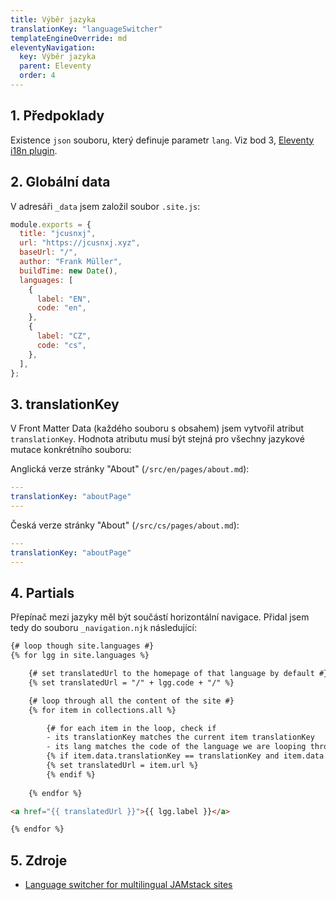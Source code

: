 ```yaml
---
title: Výběr jazyka
translationKey: "languageSwitcher"
templateEngineOverride: md
eleventyNavigation:
  key: Výběr jazyka
  parent: Eleventy
  order: 4
---
```

## 1. Předpoklady
Existence `json` souboru, který definuje parametr `lang`. Viz bod 3, [Eleventy i18n plugin](/cs/note/eleventy/eleventy-i18n-plugin).

## 2. Globální data
V adresáři `_data` jsem založil soubor `.site.js`:

```js
module.exports = {
  title: "jcusnxj",                
  url: "https://jcusnxj.xyz",      
  baseUrl: "/",
  author: "Frank Müller",          
  buildTime: new Date(),
  languages: [
    {
      label: "EN",
      code: "en",
    },
    {
      label: "CZ",
      code: "cs",
    },
  ],
};
```

## 3. translationKey
V Front Matter Data (každého souboru s obsahem) jsem vytvořil atribut `translationKey`. Hodnota atributu musí být stejná pro všechny jazykové mutace konkrétního souboru:

Anglická verze stránky "About" (`/src/en/pages/about.md`): 
```yaml
---
translationKey: "aboutPage"
---
```

Česká verze stránky "About" (`/src/cs/pages/about.md`):
```yaml
---
translationKey: "aboutPage"
---
```

## 4. Partials
Přepínač mezi jazyky měl být součástí horizontální navigace. Přidal jsem tedy do souboru `_navigation.njk` následující:

```html
{# loop though site.languages #}
{% for lgg in site.languages %}

    {# set translatedUrl to the homepage of that language by default #}
    {% set translatedUrl = "/" + lgg.code + "/" %}

    {# loop through all the content of the site #}
    {% for item in collections.all %}

        {# for each item in the loop, check if
        - its translationKey matches the current item translationKey
        - its lang matches the code of the language we are looping through #}
        {% if item.data.translationKey == translationKey and item.data.lang == lgg.code %}
        {% set translatedUrl = item.url %}
        {% endif %}
        
    {% endfor %}

<a href="{{ translatedUrl }}">{{ lgg.label }}</a>

{% endfor %}
```

## 5. Zdroje
- [Language switcher for multilingual JAMstack sites](https://www.webstoemp.com/blog/language-switcher-multilingual-jamstack-sites/)